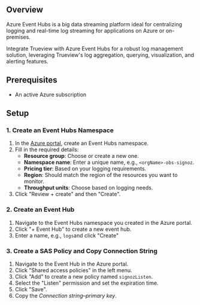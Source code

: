 ## Overview

Azure Event Hubs is a big data streaming platform ideal for centralizing logging and real-time log streaming for applications on Azure or on-premises.

Integrate Trueview with Azure Event Hubs for a robust log management solution, leveraging Trueview's log aggregation, querying, visualization, and alerting features.

## Prerequisites

- An active Azure subscription

## Setup

### 1. Create an Event Hubs Namespace

1. In the [Azure portal](https://portal.azure.com), create an Event Hubs namespace.
2. Fill in the required details:
    - **Resource group**: Choose or create a new one.
    - **Namespace name**: Enter a unique name, e.g., `<orgName>-obs-signoz`.
    - **Pricing tier**: Based on your logging requirements.
    - **Region**: Should match the region of the resources you want to monitor.
    - **Throughput units**: Choose based on logging needs.
3. Click "Review + create" and then "Create".

### 2. Create an Event Hub

1. Navigate to the Event Hubs namespace you created in the Azure portal.
2. Click "+ Event Hub" to create a new event hub.
3. Enter a name, e.g., `logs`and click "Create"

### 3. Create a SAS Policy and Copy Connection String

1. Navigate to the Event Hub in the Azure portal.
2. Click "Shared access policies" in the left menu.
3. Click "Add" to create a new policy named `signozListen`.
4. Select the "Listen" permission and set the expiration time.
5. Click "Save".
6. Copy the *Connection string–primary key*.

<!-- ### 4. Configure OpenTelemetry Integration

1. Add a new receiver to [Central Collector Setup](../collector-setup).
2. Configure the receiver with the Event Hubs namespace connection string and the event hub name.

### 5. Stream Logs to Event Hubs

1. Configure Azure services' diagnostic settings to forward logs to the Event Hub.
2. Ensure logs are in [Azure Common Log Format](https://learn.microsoft.com/en-us/azure/azure-monitor/essentials/resource-logs-schema).
3. Verify logs are streaming to Event Hubs and received by Trueview.

For detailed instructions, refer to the Azure documentation: [Azure Event Hub](https://learn.microsoft.com/en-us/azure/event-hubs/event-hubs-create). -->

<!-- For more configuration options, see the [OpenTelemetry Documentation](https://github.com/open-telemetry/opentelemetry-collector-contrib/tree/main/receiver/azureeventhubreceiver). -->


